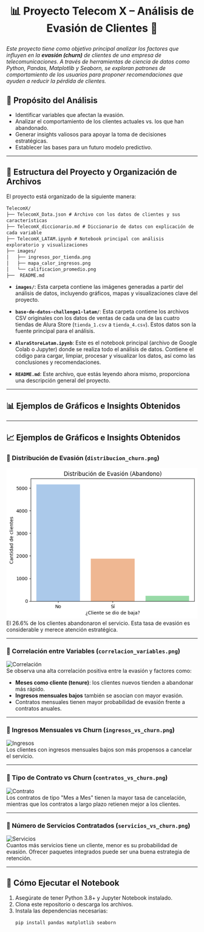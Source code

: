 # <p align="center"><strong>📊 Proyecto Telecom X – Análisis de Evasión de Clientes</em> 🛒</strong><br>
<em>Este proyecto tiene como objetivo principal analizar los factores que influyen en la **evasión (churn)** de clientes de una empresa de telecomunicaciones. A través de herramientas de ciencia de datos como Python, Pandas, Matplotlib y Seaborn, se exploran patrones de comportamiento de los usuarios para proponer recomendaciones que ayuden a reducir la pérdida de clientes.</em></p>
## 🎯 Propósito del Análisis

- Identificar variables que afectan la evasión.
- Analizar el comportamiento de los clientes actuales vs. los que han abandonado.
- Generar insights valiosos para apoyar la toma de decisiones estratégicas.
- Establecer las bases para un futuro modelo predictivo.

---

## 📂 Estructura del Proyecto y Organización de Archivos

El proyecto está organizado de la siguiente manera:

```
TelecomX/
├── TelecomX_Data.json # Archivo con los datos de clientes y sus características
├── TelecomX_diccionario.md # Diccionario de datos con explicación de cada variable
├── TelecomX_LATAM.ipynb # Notebook principal con análisis exploratorio y visualizaciones
├── images/
│   ├── ingresos_por_tienda.png
│   ├── mapa_calor_ingresos.png
│   └── calificacion_promedio.png
├──  README.md                  
```

- **`images/`**: Esta carpeta contiene las imágenes generadas a partir del análisis de datos, incluyendo gráficos, mapas y visualizaciones clave del proyecto.
  
- **`base-de-datos-challenge1-latam/`**: Esta carpeta contiene los archivos CSV originales con los datos de ventas de cada una de las cuatro tiendas de Alura Store (`tienda_1.csv` a `tienda_4.csv`). Estos datos son la fuente principal para el análisis.
    
- **`AluraStoreLatam.ipynb`**: Este es el notebook principal (archivo de Google Colab o Jupyter) donde se realiza todo el análisis de datos. Contiene el código para cargar, limpiar, procesar y visualizar los datos, así como las conclusiones y recomendaciones.
    
- **`README.md`**: Este archivo, que estás leyendo ahora mismo, proporciona una descripción general del proyecto.
    

---

## 📊 Ejemplos de Gráficos e Insights Obtenidos


---

## 📈 Ejemplos de Gráficos e Insights Obtenidos

### 🔸 Distribución de Evasión (`distribucion_churn.png`)
![Distribución de Evasión](images/distribucion_churn.png)  
El 26.6% de los clientes abandonaron el servicio. Esta tasa de evasión es considerable y merece atención estratégica.

---

### 🔸 Correlación entre Variables (`correlacion_variables.png`)
![Correlación](images/correlacion_variables.png)  
Se observa una alta correlación positiva entre la evasión y factores como:
- **Meses como cliente (tenure)**: los clientes nuevos tienden a abandonar más rápido.
- **Ingresos mensuales bajos** también se asocian con mayor evasión.
- Contratos mensuales tienen mayor probabilidad de evasión frente a contratos anuales.

---

### 🔸 Ingresos Mensuales vs Churn (`ingresos_vs_churn.png`)
![Ingresos](images/ingresos_vs_churn.png)  
Los clientes con ingresos mensuales bajos son más propensos a cancelar el servicio.

---

### 🔸 Tipo de Contrato vs Churn (`contratos_vs_churn.png`)
![Contrato](images/contratos_vs_churn.png)  
Los contratos de tipo "Mes a Mes" tienen la mayor tasa de cancelación, mientras que los contratos a largo plazo retienen mejor a los clientes.

---

### 🔸 Número de Servicios Contratados (`servicios_vs_churn.png`)
![Servicios](images/servicios_vs_churn.png)  
Cuantos más servicios tiene un cliente, menor es su probabilidad de evasión. Ofrecer paquetes integrados puede ser una buena estrategia de retención.

---

## 🧪 Cómo Ejecutar el Notebook

1. Asegúrate de tener Python 3.8+ y Jupyter Notebook instalado.
2. Clona este repositorio o descarga los archivos.
3. Instala las dependencias necesarias:
   ```bash
   pip install pandas matplotlib seaborn

